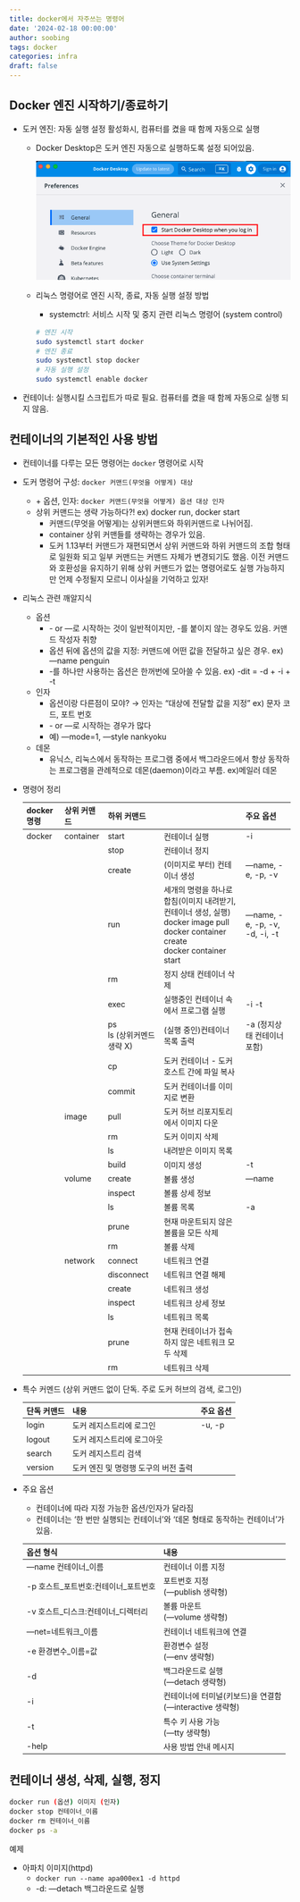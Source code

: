 ```yaml
---
title: docker에서 자주쓰는 명령어
date: '2024-02-18 00:00:00'
author: soobing
tags: docker
categories: infra
draft: false
---
```


## Docker 엔진 시작하기/종료하기

- 도커 엔진: 자동 실행 설정 활성화시, 컴퓨터를 켰을 때 함께 자동으로 실행
    - Docker Desktop은 도커 엔진 자동으로 실행하도록 설정 되어있음.
        
        ![Untitled](docker-desktop.png)
        
    - 리눅스 명령어로 엔진 시작, 종료, 자동 실행 설정 방법
        - systemctrl: 서비스 시작 및 중지 관련 리눅스 명령어 (system control)
        
        ```bash
        # 엔진 시작
        sudo systemctl start docker
        # 엔진 종료
        sudo systemctl stop docker
        # 자동 실행 설정
        sudo systemctl enable docker
        ```
        
- 컨테이너: 실행시킬 스크립트가 따로 필요. 컴퓨터를 켰을 때 함께 자동으로 실행 되지 않음.

## 컨테이너의 기본적인 사용 방법

- 컨테이너를 다루는 모든 명령어는 `docker` 명령어로 시작
- 도커 명령어 구성: `docker 커맨드(무엇을 어떻게) 대상`
    - \+ 옵션, 인자: `docker 커맨드(무엇을 어떻게) 옵션 대상 인자`
    - 상위 커맨드는 생략 가능하다?!  ex) docker run, docker start
        - 커맨드(무엇을 어떻게)는 상위커맨드와 하위커맨드로 나뉘어짐.
        - container 상위 커맨들를 생략하는 경우가 있음.
        - 도커 1.13부터 커맨드가 재편되면서 상위 커맨드와 하위 커맨드의 조합 형태로 일원화 되고 일부 커맨드는 커맨드 자체가 변경되기도 했음. 이전 커맨드와 호환성을 유지하기 위해 상위 커맨드가 없는 명령어로도 실행 가능하지만 언제 수정될지 모르니 이사실을 기억하고 있자!
- 리눅스 관련 깨알지식
    - 옵션
        - \- or —로 시작하는 것이 일반적이지만, -를 붙이지 않는 경우도 있음. 커맨드 작성자 취향
        - 옵션 뒤에 옵션의 값을 지정: 커맨드에 어떤 값을 전달하고 싶은 경우. ex) —name penguin
        - -를 하나만 사용하는 옵션은 한꺼번에 모아쓸 수 있음. ex) -dit = -d + -i + -t
    - 인자
        - 옵션이랑 다른점이 모야? → 인자는 “대상에 전달할 값을 지정” ex) 문자 코드, 포트 번호
        - \- or —로 시작하는 경우가 많다
        - 예) —mode=1, —style nankyoku
    - 데몬
        - 유닉스, 리눅스에서 동작하는 프로그램 중에서 백그라운드에서 항상 동작하는 프로그램을 관례적으로 데몬(daemon)이라고 부름. ex)메일러 데몬
- 명령어 정리
    
    | docker 명령 | 상위 커맨드 | 하위 커맨드 |  | 주요 옵션 |
    | --- | --- | --- | --- | --- |
    | docker | container | start | 컨테이너 실행 | -i |
    |  |  | stop | 컨테이너 정지 |  |
    |  |  | create | (이미지로 부터) 컨테이너 생성 | —name, -e, -p, -v |
    |  |  | run | 세개의 명령을 하나로 합침(이미지 내려받기, 컨테이너 생성, 실행) <br/> docker image pull <br/>docker container create <br/>docker container start | —name, -e, -p, -v, -d, -i, -t |
    |  |  | rm | 정지 상태 컨테이너 삭제 |  |
    |  |  | exec | 실행중인 컨테이너 속에서 프로그램 실행 | -i -t |
    |  |  | ps <br/>ls (상위커멘드 생략 X) | (실행 중인)컨테이너 목록 출력 | -a (정지상태 컨테이너 포함) |
    |  |  | cp | 도커 컨테이너 - 도커 호스트 간에 파일 복사 |  |
    |  |  | commit | 도커 컨테이너를 이미지로 변환 |  |
    |  | image | pull | 도커 허브 리포지토리에서 이미지 다운 |  |
    |  |  | rm | 도커 이미지 삭제 |  |
    |  |  | ls | 내려받은 이미지 목록 |  |
    |  |  | build | 이미지 생성 | -t |
    |  | volume | create | 볼륨 생성 | —name |
    |  |  | inspect | 볼륨 상세 정보 |  |
    |  |  | ls | 볼륨 목록 | -a |
    |  |  | prune | 현재 마운트되지 않은 볼륨을 모든 삭제 |  |
    |  |  | rm | 볼륨 삭제 |  |
    |  | network | connect | 네트워크 연결 |  |
    |  |  | disconnect | 네트워크 연결 해제 |  |
    |  |  | create | 네트워크 생성 |  |
    |  |  | inspect | 네트워크 상세 정보 |  |
    |  |  | ls | 네트워크 목록 |  |
    |  |  | prune | 현재 컨테이너가 접속하지 않은 네트워크 모두 삭제 |  |
    |  |  | rm | 네트워크 삭제 |  |
- 특수 커멘드 (상위 커맨드 없이 단독. 주로 도커 허브의 검색, 로그인)
    
    
    | 단독 커맨드 | 내용 | 주요 옵션 |
    | --- | --- | --- |
    | login | 도커 레지스트리에 로그인 | -u, -p |
    | logout | 도커 레지스트리에 로그아웃 |  |
    | search | 도커 레지스트리 검색 |  |
    | version | 도커 엔진 및 명령행 도구의 버전 출력 |  |
- 주요 옵션
    - 컨테이너에 따라 지정 가능한 옵션/인자가 달라짐
    - 컨테이너는 ‘한 번만 실행되는 컨테이너’와 ‘데몬 형태로 동작하는 컨테이너’가 있음.
    
    | 옵션 형식 | 내용 |
    | --- | --- |
    | —name 컨테이너_이름 | 컨테이너 이름 지정 |
    | -p 호스트_포트번호:컨테이너_포트번호 | 포트번호 지정 <br/>(—publish 생략형) |
    | -v 호스트_디스크:컨테이너_디렉터리 | 볼륨 마운트 <br/>(—volume 생략형) |
    | —net=네트워크_이름 | 컨테이너 네트워크에 연결 |
    | -e 환경변수_이름=값 | 환경변수 설정 <br/>(—env 생략형) |
    | -d | 백그라운드로 실행 <br/>(—detach 생략형) |
    | -i | 컨테이너에 터미널(키보드)을 연결함  <br/>(—interactive 생략형) |
    | -t | 특수 키 사용 가능 <br/>(—tty 생략형) |
    | -help | 사용 방법 안내 메시지 |

## 컨테이너 생성, 삭제, 실행, 정지

```bash
docker run (옵션) 이미지 (인자)
docker stop 컨테이너_이름
docker rm 컨테이너_이름
docker ps -a
```

예제

- 아파치 이미지(httpd)
    - `docker run --name apa000ex1 -d httpd`
    - -d: —detach 백그라운드로 실행